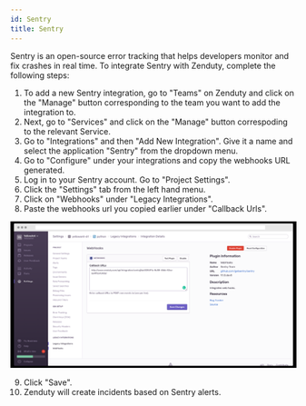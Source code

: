 ```yaml
---
id: Sentry
title: Sentry
---
```

Sentry is an open-source error tracking that helps developers monitor and fix crashes in real time. To integrate Sentry with Zenduty, complete the following steps:

1. To add a new Sentry integration, go to "Teams" on Zenduty and click on the "Manage" button corresponding to the team you want to add the integration to.
2. Next, go to "Services" and click on the "Manage" button correspoding to the relevant Service.
3. Go to "Integrations" and then "Add New Integration". Give it a name and select the application "Sentry" from the dropdown menu.
4. Go to "Configure" under your integrations and copy the webhooks URL generated.
5. Log in to your Sentry account. Go to "Project Settings".
6. Click the "Settings" tab from the left hand menu. 
7. Click on "Webhooks" under "Legacy Integrations".
8. Paste the webhooks url you copied earlier under "Callback Urls".

![](/img/Integrations/Sentry/1.png)

9. Click "Save".
10. Zenduty will create incidents based on Sentry alerts. 